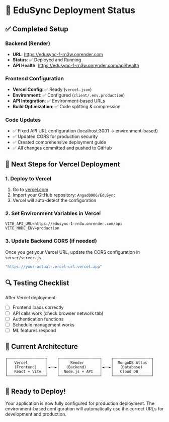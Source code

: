 # 🚀 EduSync Deployment Status

## ✅ Completed Setup

### Backend (Render)
- **URL**: https://edusync-1-rn3w.onrender.com
- **Status**: ✅ Deployed and Running
- **API Health**: https://edusync-1-rn3w.onrender.com/api/health

### Frontend Configuration
- **Vercel Config**: ✅ Ready (`vercel.json`)
- **Environment**: ✅ Configured (`client/.env.production`)
- **API Integration**: ✅ Environment-based URLs
- **Build Optimization**: ✅ Code splitting & compression

### Code Updates
- ✅ Fixed API URL configuration (localhost:3001 → environment-based)
- ✅ Updated CORS for production security
- ✅ Created comprehensive deployment guide
- ✅ All changes committed and pushed to GitHub

## 🎯 Next Steps for Vercel Deployment

### 1. Deploy to Vercel
1. Go to [vercel.com](https://vercel.com)
2. Import your GitHub repository: `Angad0906/EduSync`
3. Vercel will auto-detect the configuration

### 2. Set Environment Variables in Vercel
```
VITE_API_URL=https://edusync-1-rn3w.onrender.com/api
VITE_NODE_ENV=production
```

### 3. Update Backend CORS (if needed)
Once you get your Vercel URL, update the CORS configuration in `server/server.js`:
```javascript
"https://your-actual-vercel-url.vercel.app"
```

## 🔍 Testing Checklist

After Vercel deployment:
- [ ] Frontend loads correctly
- [ ] API calls work (check browser network tab)
- [ ] Authentication functions
- [ ] Schedule management works
- [ ] ML features respond

## 📱 Current Architecture

```
┌─────────────────┐    ┌──────────────────┐    ┌─────────────────┐
│   Vercel        │    │     Render       │    │  MongoDB Atlas  │
│   (Frontend)    │◄──►│   (Backend)      │◄──►│   (Database)    │
│   React + Vite  │    │  Node.js + API   │    │   Cloud DB      │
└─────────────────┘    └──────────────────┘    └─────────────────┘
```

## 🎉 Ready to Deploy!

Your application is now fully configured for production deployment. The environment-based configuration will automatically use the correct URLs for development and production.